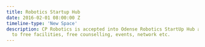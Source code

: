 ```yaml
---
title: Robotics Startup Hub
date: 2016-02-01 08:00:00 Z
timeline-type: 'New Space'
description: CP Robotics is accepted into Odense Robotics StartUp Hub and gains access
  to free facilities, free counselling, events, network etc.
---
```

